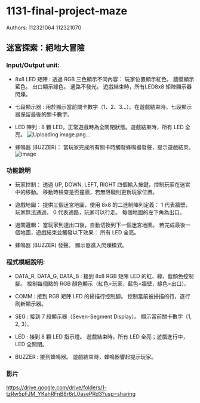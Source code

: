 # 1131-final-project-maze
Authors: 112321064 112321070
## 迷宮探索：絕地大冒險
### Input/Output unit:
* 8x8 LED 矩陣 :
透過 RGB 三色顯示不同內容：
玩家位置顯示紅色。
牆壁顯示藍色。
出口顯示綠色。
通路不發光。
遊戲結束時，所有LED8x8 矩陣顯示器閃爍。

* 七段顯示器 :
用於顯示當前關卡數字（1、2、3...）。在遊戲結束時，七段顯示器保留最後的關卡數字。

* LED 陣列 :
8 顆 LED，正常遊戲時為全關閉狀態。遊戲結束時，所有 LED 全亮。
  ![Uploading image.png…]()

* 蜂鳴器 (BUZZER)：
當玩家完成所有關卡時觸發蜂鳴器發聲，提示遊戲結束。
![image](https://github.com/user-attachments/assets/e5b740bb-38a9-4152-a0f1-666b8a40c760)

### 功能說明
* 玩家控制：
透過 UP, DOWN, LEFT, RIGHT 四個輸入按鍵，控制玩家在迷宮中的移動。
移動時檢查是否撞牆，若無阻礙則更新玩家位置。

* 遊戲地圖：
提供三個迷宮地圖，使用 8x8 的二進制陣列定義：
1 代表牆壁，玩家無法通過。
0 代表通路，玩家可以行走。
每個地圖的左下角為出口。

* 過關邏輯：
當玩家到達出口後，自動切換到下一個迷宮地圖。
若完成最後一個地圖，遊戲結束並觸發以下效果：
所有 LED 全亮。

* 蜂鳴器 (BUZZER) 發聲。
顯示器進入閃爍模式。

### 程式模組說明:
* DATA_R, DATA_G, DATA_B : 
接到 8x8 RGB 矩陣 LED 的紅、綠、藍顏色控制腳。
控制每個點的 RGB 顏色顯示（紅色=玩家，藍色=牆壁，綠色=出口）。

* COMM : 
接到 RGB 矩陣 LED 的掃描行控制腳。
控制當前被掃描的行，逐行刷新顯示器。

* SEG : 接到 7 段顯示器（Seven-Segment Display）。
顯示當前關卡數字（1, 2, 3）。

* LED : 接到 8 顆 LED 指示燈。
遊戲結束時，所有 LED 全亮；遊戲進行中，LED 全關閉。

* BUZZER : 接到蜂鳴器。
遊戲結束時，蜂鳴器響起提示玩家。
### 影片
https://drive.google.com/drive/folders/1-tzRw5pFJM_YKahRFnB8r6rL0asePRd3?usp=sharing
